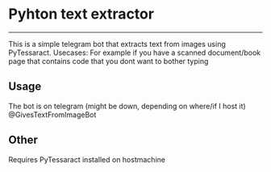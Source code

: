 # Pyhton text extractor

---

This is a simple telegram bot that extracts text from images using PyTessaract.
Usecases: For example if you have a scanned document/book page that contains code that you dont want to bother typing

## Usage

The bot is on telegram (might be down, depending on where/if I host it) @GivesTextFromImageBot

## Other

Requires PyTessaract installed on hostmachine
